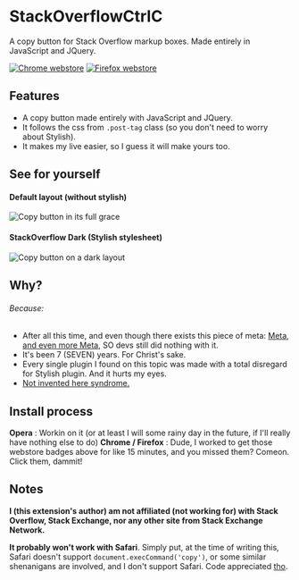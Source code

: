 

# StackOverflowCtrlC
A copy button for Stack Overflow markup boxes. Made entirely in JavaScript and JQuery.

[![Chrome webstore](https://cloud.githubusercontent.com/assets/6691643/14452253/b283ca98-008d-11e6-86c7-4379f4ea02ce.png)](https://chrome.google.com/webstore/detail/stack-copy-button/dkejincbnheemdddmbiggcnlidffpedf)
[![Firefox webstore](https://cloud.githubusercontent.com/assets/6691643/14454078/ce0693bc-0098-11e6-9c9a-68d43dd4a989.png)](https://addons.mozilla.org/firefox/addon/stack-copy-button/)

## Features
- A copy button made entirely with JavaScript and JQuery. 
- It follows the css from `.post-tag` class (so you don't need to worry about Stylish).
- It makes my live easier, so I guess it will make yours too. 

## See for yourself
#### Default layout (without stylish)
![Copy button in its full grace](https://cloud.githubusercontent.com/assets/6691643/14416175/67a02c7e-ffa7-11e5-87aa-0d4d6e8c3826.gif)
#### StackOverflow Dark (Stylish stylesheet) 
![Copy button on a dark layout](https://cloud.githubusercontent.com/assets/6691643/14444065/94f5c64c-0043-11e6-95a2-d015e3f0184f.gif)

## Why?
###### Because:
- After all this time, and even though there exists this piece of meta: [Meta](https://meta.stackexchange.com/questions/32625/shortcut-or-button-for-copying-posted-code-from-stack-overflow), [and even more Meta](https://meta.stackoverflow.com/questions/251883/select-all-copy-all-button-for-code), SO devs still did nothing with it. 
- It's been 7 (SEVEN) years. For Christ's sake.
- Every single plugin I found on this topic was made with a total disregard for Stylish plugin. And it hurts my eyes.
- [Not invented here syndrome.](https://en.wikipedia.org/wiki/Not_invented_here)

## Install process
**Opera**   : Workin on it (or at least I will some rainy day in the future, if I'll really have nothing else to do)
**Chrome / Firefox** : Dude, I worked to get those webstore badges above for like 15 minutes, and you missed them? Comeon. Click them, dammit!


## Notes
**I (this extension's author) am not affiliated (not working for) with Stack Overflow, Stack Exchange, nor any other site from Stack Exchange Network.**

**It probably won't work with Safari**. Simply put, at the time of writing this, Safari doesn't support `document.execCommand('copy')`, or some similar shenanigans are involved, and I don't support Safari. Code appreciated [tho](https://www.youtube.com/watch?v=_zbacoPpUSA).

